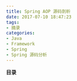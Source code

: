 ```yaml
---
title: Spring AOP 源码剖析
date: 2017-07-10 18:47:23
tags: 
- 摘录
categories: 
- Java
- Framework
- Spring
- Spring 源码分析
---
```


__目录__

<!-- toc -->
<!--more-->
